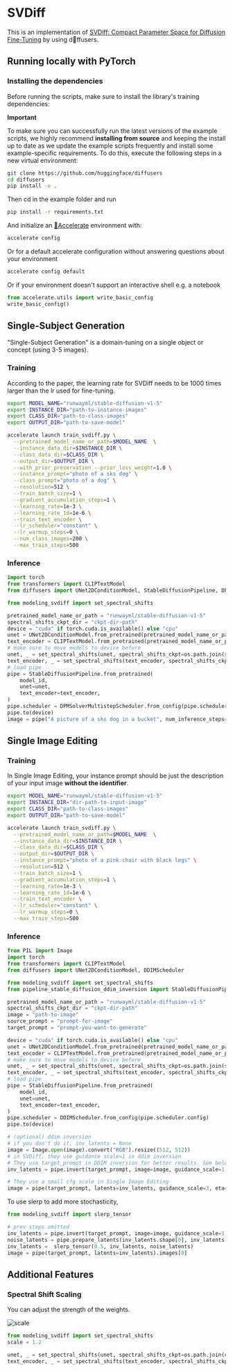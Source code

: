 # SVDiff
This is an implementation of [SVDiff: Compact Parameter Space for Diffusion Fine-Tuning](https://arxiv.org/abs/2303.11305) by using d🧨ffusers. 



## Running locally with PyTorch

### Installing the dependencies

Before running the scripts, make sure to install the library's training dependencies:

**Important**

To make sure you can successfully run the latest versions of the example scripts, we highly recommend **installing from source** and keeping the install up to date as we update the example scripts frequently and install some example-specific requirements. To do this, execute the following steps in a new virtual environment:
```bash
git clone https://github.com/huggingface/diffusers
cd diffusers
pip install -e .
```

Then cd in the example folder and run
```bash
pip install -r requirements.txt
```

And initialize an [🤗Accelerate](https://github.com/huggingface/accelerate/) environment with:

```bash
accelerate config
```

Or for a default accelerate configuration without answering questions about your environment

```bash
accelerate config default
```

Or if your environment doesn't support an interactive shell e.g. a notebook

```python
from accelerate.utils import write_basic_config
write_basic_config()
```

## Single-Subject Generation
"Single-Subject Generation" is a domain-tuning on a single object or concept (using 3-5 images).

### Training
According to the paper, the learning rate for SVDiff needs to be 1000 times larger than the lr used for fine-tuning. 

```bash
export MODEL_NAME="runwayml/stable-diffusion-v1-5"
export INSTANCE_DIR="path-to-instance-images"
export CLASS_DIR="path-to-class-images"
export OUTPUT_DIR="path-to-save-model"

accelerate launch train_svdiff.py \
  --pretrained_model_name_or_path=$MODEL_NAME  \
  --instance_data_dir=$INSTANCE_DIR \
  --class_data_dir=$CLASS_DIR \
  --output_dir=$OUTPUT_DIR \
  --with_prior_preservation --prior_loss_weight=1.0 \
  --instance_prompt="photo of a sks dog" \
  --class_prompt="photo of a dog" \
  --resolution=512 \
  --train_batch_size=1 \
  --gradient_accumulation_steps=1 \
  --learning_rate=1e-3 \
  --learning_rate_1d=1e-6 \
  --train_text_encoder \
  --lr_scheduler="constant" \
  --lr_warmup_steps=0 \
  --num_class_images=200 \
  --max_train_steps=500
```

### Inference

```python
import torch
from transformers import CLIPTextModel
from diffusers import UNet2DConditionModel, StableDiffusionPipeline, DPMSolverMultistepScheduler

from modeling_svdiff import set_spectral_shifts

pretrained_model_name_or_path = "runwayml/stable-diffusion-v1-5"
spectral_shifts_ckpt_dir = "ckpt-dir-path"
device = "cuda" if torch.cuda.is_available() else "cpu"
unet = UNet2DConditionModel.from_pretrained(pretrained_model_name_or_path, subfolder="unet").to(device)
text_encoder = CLIPTextModel.from_pretrained(pretrained_model_name_or_path, subfolder="text_encoder").to(device)
# make sure to move models to device before
unet, _ = set_spectral_shifts(unet, spectral_shifts_ckpt=os.path.join(spectral_shifts_ckpt, "spectral_shifts.safetensors"))
text_encoder, _ = set_spectral_shifts(text_encoder, spectral_shifts_ckpt=os.path.join(spectral_shifts_ckpt, "spectral_shifts_te.safetensors"))
# load pipe
pipe = StableDiffusionPipeline.from_pretrained(
    model_id,
    unet=unet,
    text_encoder=text_encoder,
)
pipe.scheduler = DPMSolverMultistepScheduler.from_config(pipe.scheduler.config)
pipe.to(device)
image = pipe("A picture of a sks dog in a bucket", num_inference_steps=25).images[0]
```

## Single Image Editing
### Training
In Single Image Editing, your instance prompt should be just the description of your input image **without the identifier**. 

```bash
export MODEL_NAME="runwayml/stable-diffusion-v1-5"
export INSTANCE_DIR="dir-path-to-input-image"
export CLASS_DIR="path-to-class-images"
export OUTPUT_DIR="path-to-save-model"

accelerate launch train_svdiff.py \
  --pretrained_model_name_or_path=$MODEL_NAME  \
  --instance_data_dir=$INSTANCE_DIR \
  --class_data_dir=$CLASS_DIR \
  --output_dir=$OUTPUT_DIR \
  --instance_prompt="photo of a pink chair with black legs" \
  --resolution=512 \
  --train_batch_size=1 \
  --gradient_accumulation_steps=1 \
  --learning_rate=1e-3 \
  --learning_rate_1d=1e-6 \
  --train_text_encoder \
  --lr_scheduler="constant" \
  --lr_warmup_steps=0 \
  --max_train_steps=500
```

### Inference

```python
from PIL import Image
import torch
from transformers import CLIPTextModel
from diffusers import UNet2DConditionModel, DDIMScheduler

from modeling_svdiff import set_spectral_shifts
from pipeline_stable_diffusion_ddim_inversion import StableDiffusionPipelineWithDDIMInversion

pretrained_model_name_or_path = "runwayml/stable-diffusion-v1-5"
spectral_shifts_ckpt_dir = "ckpt-dir-path"
image = "path-to-image"
source_prompt = "prompt-for-image"
target_prompt = "prompt-you-want-to-generate"

device = "cuda" if torch.cuda.is_available() else "cpu"
unet = UNet2DConditionModel.from_pretrained(pretrained_model_name_or_path, subfolder="unet").to(device)
text_encoder = CLIPTextModel.from_pretrained(pretrained_model_name_or_path, subfolder="text_encoder").to(device)
# make sure to move models to device before
unet, _ = set_spectral_shifts(unet, spectral_shifts_ckpt=os.path.join(spectral_shifts_ckpt, "spectral_shifts.safetensors"))
text_encoder, _ = set_spectral_shifts(text_encoder, spectral_shifts_ckpt=os.path.join(spectral_shifts_ckpt, "spectral_shifts_te.safetensors"))
# load pipe
pipe = StableDiffusionPipeline.from_pretrained(
    model_id,
    unet=unet,
    text_encoder=text_encoder,
)
pipe.scheduler = DDIMScheduler.from_config(pipe.scheduler.config)
pipe.to(device)

# (optional) ddim inversion
# if you don't do it, inv_latents = None
image = Image.open(image).convert("RGB").resize((512, 512))
# in SVDiff, they use guidance scale=1 in ddim inversion
# They use target_prompt in DDIM inversion for better results. See below for comparison between source_prompt and target_prompt.
inv_latents = pipe.invert(target_prompt, image=image, guidance_scale=1.0).latents

# They use a small cfg scale in Single Image Editing 
image = pipe(target_prompt, latents=inv_latents, guidance_scale=3, eta=0.5).images[0]
```

To use slerp to add more stochasticity,
```python
from modeling_svdiff import slerp_tensor

# prev steps omitted
inv_latents = pipe.invert(target_prompt, image=image, guidance_scale=1.0).latents
noise_latents = pipe.prepare_latents(inv_latents.shape[0], inv_latents.shape[1], 512, 512, dtype=inv_latents.dtype, device=pipe.device, generator=torch.Generator("cuda").manual_seed(0))
inv_latents =  slerp_tensor(0.5, inv_latents, noise_latents)
image = pipe(target_prompt, latents=inv_latents).images[0]
```


## Additional Features

### Spectral Shift Scaling

You can adjust the strength of the weights.

![scale](https://github.com/mkshing/svdiff-pytorch/raw/main/assets/scale.png)

```python
from modeling_svdiff import set_spectral_shifts
scale = 1.2

unet, _ = set_spectral_shifts(unet, spectral_shifts_ckpt=os.path.join(ckpt_dir, "spectral_shifts.safetensors"), scale=scale)
text_encoder, _ = set_spectral_shifts(text_encoder, spectral_shifts_ckpt=os.path.join(ckpt_dir, "spectral_shifts_te.safetensors"), scale=scale)
```